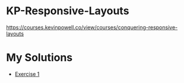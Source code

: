 # KP-Responsive-Layouts
https://courses.kevinpowell.co/view/courses/conquering-responsive-layouts


# My Solutions

- [Exercise 1](https://andrewattemptscode.github.io/KP-Responsive-Layouts/exercise_1/)
